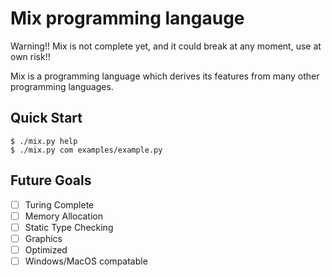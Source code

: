 # Mix programming langauge

Warning!! Mix is not complete yet, and it could break at any moment, use at own risk!!

Mix is a programming language which derives its features from many other programming languages.

## Quick Start

```terminal
$ ./mix.py help
$ ./mix.py com examples/example.py
```

## Future Goals
- [ ] Turing Complete
- [ ] Memory Allocation
- [ ] Static Type Checking
- [ ] Graphics
- [ ] Optimized
- [ ] Windows/MacOS compatable
